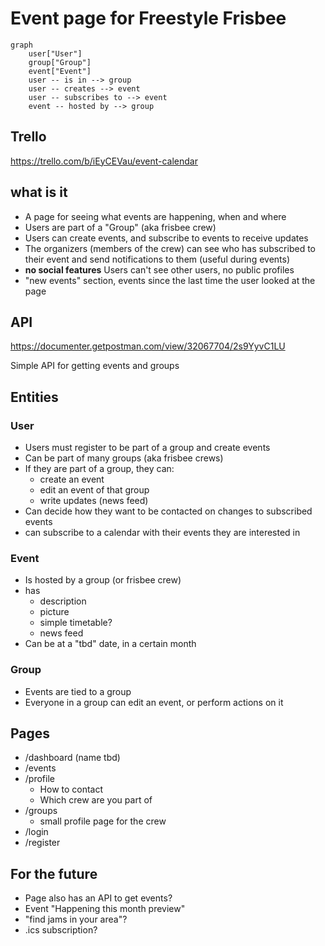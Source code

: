 # Event page for Freestyle Frisbee

```mermaid
graph
	user["User"]
	group["Group"]
	event["Event"]
	user -- is in --> group
	user -- creates --> event
	user -- subscribes to --> event
	event -- hosted by --> group
```

## Trello
https://trello.com/b/iEyCEVau/event-calendar

## what is it
- A page for seeing what events are happening, when and where
- Users are part of a "Group" (aka frisbee crew)
- Users can create events, and subscribe to events to receive updates
- The organizers (members of the crew) can see who has subscribed to their event and send notifications to them (useful during events)
- **no social features** Users can't see other users, no public profiles
- "new events" section, events since the last time the user looked at the page

## API
https://documenter.getpostman.com/view/32067704/2s9YyvC1LU

Simple API for getting events and groups

## Entities

### User
- Users must register to be part of a group and create events
- Can be part of many groups (aka frisbee crews)
- If they are part of a group, they can:
    - create an event
    - edit an event of that group
    - write updates (news feed)
- Can decide how they want to be contacted on changes to subscribed events
- can subscribe to a calendar with their events they are interested in

### Event
- Is hosted by a group (or frisbee crew)
- has
    - description
    - picture
    - simple timetable?
    - news feed
- Can be at a "tbd" date, in a certain month

### Group
- Events are tied to a group
- Everyone in a group can edit an event, or perform actions on it

## Pages
- /dashboard (name tbd)
- /events
- /profile
    - How to contact
    - Which crew are you part of
- /groups
    - small profile page for the crew
- /login
- /register

## For the future
- Page also has an API to get events?
- Event "Happening this month preview"
- "find jams in your area"?
- .ics subscription?
